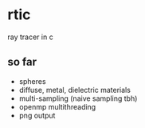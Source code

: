 # rtic
ray tracer in c

## so far
- spheres
- diffuse, metal, dielectric materials
- multi-sampling (naive sampling tbh)
- openmp multithreading
- png output
